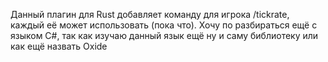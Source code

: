 Данный плагин для Rust добавляет команду для игрока /tickrate, каждый её может использовать (пока что).
Хочу по разбираться ещё с языком C#, так как изучаю данный язык ещё ну и саму библиотеку или как ещё назвать Oxide
